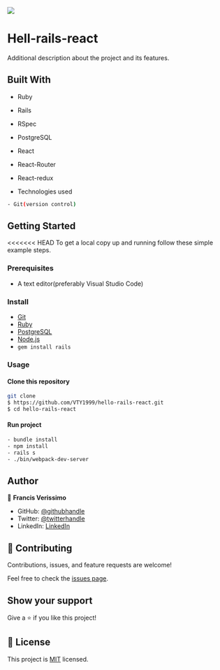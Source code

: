 ![](https://img.shields.io/badge/Microverse-blueviolet)

# Hell-rails-react

> 

Additional description about the project and its features.

## Built With

- Ruby
- Rails
- RSpec
- PostgreSQL
- React
- React-Router
- React-redux

- Technologies used

```bash
- Git(version control)
```

## Getting Started

<<<<<<< HEAD
To get a local copy up and running follow these simple example steps.

### Prerequisites

- A text editor(preferably Visual Studio Code)

### Install

- [Git](https://git-scm.com/downloads)
- [Ruby](https://www.ruby-lang.org/en/downloads/)
- [PostgreSQL](https://www.postgresql.org/download/)
- [Node.js](https://nodejs.org/en/download/)
- `gem install rails`

### Usage

#### Clone this repository

```bash
git clone
$ https://github.com/VTY1999/hello-rails-react.git
$ cd hello-rails-react
```

#### Run project

```bash
- bundle install
- npm install
- rails s
- ./bin/webpack-dev-server
```

## Author

👤 **Francis Verissimo**

- GitHub: [@githubhandle](https://github.com/VTY1999)
- Twitter: [@twitterhandle](https://twitter.com/verissimoty?s=09)
- LinkedIn: [LinkedIn](https://www.linkedin.com/in/francis-o-verissimo/)

## 🤝 Contributing

Contributions, issues, and feature requests are welcome!

Feel free to check the [issues page](https://github.com/netman5/hello-rails-react/issues).

## Show your support

Give a ⭐️ if you like this project!

## 📝 License

This project is [MIT](./LICENSE.md) licensed.

